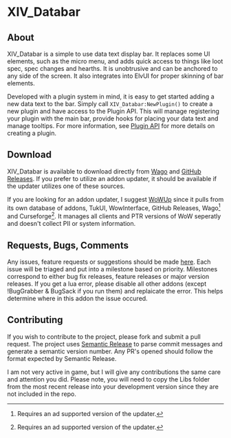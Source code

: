 # XIV_Databar

## About
XIV_Databar is a simple to use data text display bar. It replaces some UI elements, such as the micro menu, and adds quick access to things like loot spec, spec changes and hearths. It is unobtrusive and can be anchored to any side of the screen. It also integrates into ElvUI for proper skinning of bar elements.

Developed with a plugin system in mind, it is easy to get started adding a new data text to the bar. Simply call `XIV_Databar:NewPlugin()` to create a new plugin and have access to the Plugin API. This will manage registering your plugin with the main bar, provide hooks for placing your data text and manage tooltips. For more information, see [Plugin API](docs/PluginAPI.md) for more details on creating a plugin.

## Download
XIV_Databar is available to download directly from [Wago](https://addons.wago.io/addons/xiv-databar) and [GitHub Releases](https://github.com/Kozoaku/XIV_Databar/releases). If you prefer to utilize an addon updater, it should be available if the updater utilizes one of these sources.

If you are looking for an addon updater, I suggest [WoWUp](https://wowup.io) since it pulls from its own database of addons, TukUI, WowInterface, GitHub Releases, Wago[^1] and Curseforge[^1]. It manages all clients and PTR versions of WoW seperatly and doesn't collect PII or system information. 

[^1]: Requires an ad supported version of the updater.

## Requests, Bugs, Comments

Any issues, feature requests or suggestions should be made [here](https://github.com/Kozoaku/XIV_Databar/issues). Each issue will be triaged and put into a milestone based on priority. Milestones correspond to either bug fix releases, feature releases or major version releases. If you get a lua error, please disable all other addons (except !BugGrabber & BugSack if you run them) and replaicate the error. This helps determine where in this addon the issue occured.


## Contributing

If you wish to contribute to the project, please fork and submit a pull request. The project uses [Semantic Release](https://semantic-release.gitbook.io/semantic-release/) to parse commit messages and generate a semantic version number. Any PR's opened should follow the format expected by Semantic Release.

I am not very active in game, but I will give any contributions the same care and 
attention you did. Please note, you will need to copy the Libs folder from the most 
recent release into your development version since they are not included in the repo.
